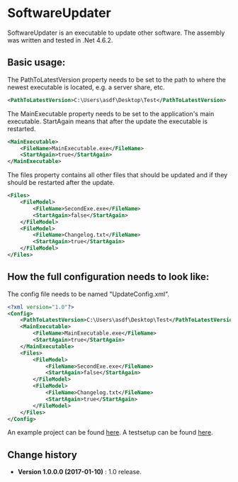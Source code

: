 SoftwareUpdater
====================================

SoftwareUpdater is an executable to update other software.
The assembly was written and tested in .Net 4.6.2.

## Basic usage:
The PathToLatestVersion property needs to be set to the path to where
the newest executable is located, e.g. a server share, etc.
```xml
<PathToLatestVersion>C:\Users\asdf\Desktop\Test</PathToLatestVersion>
```

The MainExecutable property needs to be set to the application's main
executable. StartAgain means that after the update the executable is
restarted.
```xml
<MainExecutable>
	<FileName>MainExecutable.exe</FileName>
	<StartAgain>true</StartAgain>
</MainExecutable>
```

The files property contains all other files that should be updated and
if they should be restarted after the update.
```xml
<Files>
	<FileModel>
		<FileName>SecondExe.exe</FileName>
		<StartAgain>false</StartAgain>
	</FileModel>
	<FileModel>
		<FileName>Changelog.txt</FileName>
		<StartAgain>true</StartAgain>
	</FileModel>
</Files>
```

## How the full configuration needs to look like:
The config file needs to be named "UpdateConfig.xml".
```xml
<?xml version="1.0"?>
<Config>
	<PathToLatestVersion>C:\Users\asdf\Desktop\Test</PathToLatestVersion>
	<MainExecutable>
		<FileName>MainExecutable.exe</FileName>
		<StartAgain>true</StartAgain>
	</MainExecutable>
	<Files>
		<FileModel>
			<FileName>SecondExe.exe</FileName>
			<StartAgain>false</StartAgain>
		</FileModel>
		<FileModel>
			<FileName>Changelog.txt</FileName>
			<StartAgain>true</StartAgain>
		</FileModel>
	</Files>
</Config>
```

An example project can be found [here](https://github.com/SeppPenner/SoftwareUpdater/tree/master/Sourcecode).
A testsetup can be found [here](https://github.com/SeppPenner/SoftwareUpdater/tree/master/Testsetup).

Change history
--------------

* **Version 1.0.0.0 (2017-01-10)** : 1.0 release.
